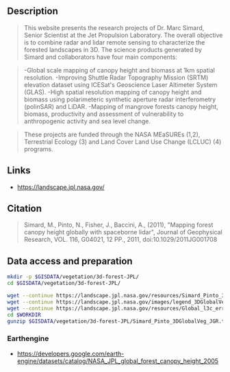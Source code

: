 ## Description
> This website presents the research projects of Dr. Marc Simard, Senior Scientist at the Jet Propulsion Laboratory. The overall objective is to combine radar and lidar remote sensing to characterize the forested landscapes in 3D. The science products generated by Simard and collaborators have four main components:

> -Global scale mapping of canopy height and biomass at 1km spatial resolution.
> -Improving Shuttle Radar Topography Mission (SRTM) elevation dataset using ICESat's Geoscience Laser Altimeter System (GLAS).
> -High spatial resolution mapping of canopy height and biomass using polarimeteric synthetic aperture radar interferometry (polinSAR) and LiDAR.
> -Mapping of mangrove forests canopy height, biomass, productivity and assessment of vulnerability to anthropogenic activity and sea level change.

> These projects are funded through the NASA MEaSUREs (1,2), Terrestrial Ecology (3) and Land Cover Land Use Change (LCLUC) (4) programs.

## Links 
- https://landscape.jpl.nasa.gov/

## Citation
> Simard, M., Pinto, N., Fisher, J., Baccini, A., (2011), "Mapping forest canopy height globally with spaceborne lidar", Journal of Geophysical Research, VOL. 116, G04021, 12 PP., 2011, doi:10.1029/2011JG001708

## Data access and preparation

```sh
mkdir -p $GISDATA/vegetation/3d-forest-JPL/
cd $GISDATA/vegetation/3d-forest-JPL/

wget --continue https://landscape.jpl.nasa.gov/resources/Simard_Pinto_3DGlobalVeg_JGR.tif.gz
wget --continue https://landscape.jpl.nasa.gov/images/legend_3DGlobalVeg.png
wget --continue https://landscape.jpl.nasa.gov/resources/Global_l3c_error_map.tif.gz
cd $WORKDIR
gunzip $GISDATA/vegetation/3d-forest-JPL/Simard_Pinto_3DGlobalVeg_JGR.tif.gz

```

### Earthengine

- https://developers.google.com/earth-engine/datasets/catalog/NASA_JPL_global_forest_canopy_height_2005
